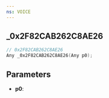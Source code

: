 ```yaml
---
ns: VOICE
---
```

## _0x2F82CAB262C8AE26

```c
// 0x2F82CAB262C8AE26
Any _0x2F82CAB262C8AE26(Any p0);
```

## Parameters
* **p0**:
